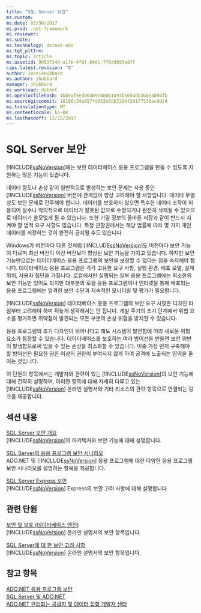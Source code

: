 ```yaml
---
title: "SQL Server 보안"
ms.custom: 
ms.date: 03/30/2017
ms.prod: .net-framework
ms.reviewer: 
ms.suite: 
ms.technology: dotnet-ado
ms.tgt_pltfrm: 
ms.topic: article
ms.assetid: 9053724d-a1fb-4f0f-b9dc-7f6dd893e8ff
caps.latest.revision: "8"
author: JennieHubbard
ms.author: jhubbard
manager: jhubbard
ms.workload: dotnet
ms.openlocfilehash: 4b8eafeedd03097488b1493b5654db360eab94fb
ms.sourcegitcommit: 16186c34a957fdd52e5db7294f291f7530ac9d24
ms.translationtype: MT
ms.contentlocale: ko-KR
ms.lasthandoff: 12/22/2017
---
```

# <a name="sql-server-security"></a>SQL Server 보안
[!INCLUDE[ssNoVersion](../../../../../includes/ssnoversion-md.md)]에는 보안 데이터베이스 응용 프로그램을 만들 수 있도록 지원하는 많은 기능이 있습니다.  
  
 데이터 절도나 손상 같이 일반적으로 발생하는 보안 문제는 사용 중인 [!INCLUDE[ssNoVersion](../../../../../includes/ssnoversion-md.md)] 버전에 관계없이 항상 고려해야 할 사항입니다. 데이터 무결성도 보안 문제로 간주해야 합니다. 데이터를 보호하지 않으면 특수한 데이터 조작이 허용되어 실수나 악의적으로 데이터가 잘못된 값으로 수정되거나 완전히 삭제될 수 있으므로 데이터가 쓸모없게 될 수 있습니다. 또한 기밀 정보의 올바른 저장과 같이 반드시 지켜야 할 법적 요구 사항도 많습니다. 특정 관할권에서는 해당 법률에 따라 몇 가지 개인 데이터를 저장하는 것이 완전히 금지될 수도 있습니다.  
  
 Windows가 버전마다 다른 것처럼 [!INCLUDE[ssNoVersion](../../../../../includes/ssnoversion-md.md)]도 버전마다 보안 기능이 다르며 최신 버전이 이전 버전보다 향상된 보안 기능을 가지고 있습니다. 하지만 보안 기능만으로는 데이터베이스 응용 프로그램의 보안을 보장할 수 없다는 점을 숙지해야 합니다. 데이터베이스 응용 프로그램은 각각 고유한 요구 사항, 실행 환경, 배포 모델, 실제 위치, 사용자 집단을 가집니다. 로컬에서만 실행되는 일부 응용 프로그램에는 최소한의 보안 기능만 있어도 되지만 대부분의 로컬 응용 프로그램이나 인터넷을 통해 배포되는 응용 프로그램에는 엄격한 보안 수단과 지속적인 모니터링 및 평가가 필요합니다.  
  
 [!INCLUDE[ssNoVersion](../../../../../includes/ssnoversion-md.md)] 데이터베이스 응용 프로그램의 보안 요구 사항은 디자인 타임부터 고려해야 하며 뒤늦게 생각해서는 안 됩니다. 개발 주기의 초기 단계에서 위협 요소를 평가하면 취약점이 발견되는 모든 부분의 손상 위험을 방지할 수 있습니다.  
  
 응용 프로그램의 초기 디자인이 뛰어나다고 해도 시스템이 발전함에 따라 새로운 위협 요소가 등장할 수 있습니다. 데이터베이스를 보호하는 여러 방어선을 만들면 보안 위반이 발생함으로써 입을 수 있는 손상을 최소화할 수 있습니다. 이중 가장 먼저 구축해야 할 방어선은 필요한 권한 이상의 권한이 부여되지 않게 하여 공격에 노출되는 영역을 줄이는 것입니다.  
  
 이 단원의 항목에서는 개발자와 관련이 있는 [!INCLUDE[ssNoVersion](../../../../../includes/ssnoversion-md.md)]의 보안 기능에 대해 간략히 설명하며, 이러한 항목에 대해 자세히 다루고 있는 [!INCLUDE[ssNoVersion](../../../../../includes/ssnoversion-md.md)] 온라인 설명서와 기타 리소스의 관련 항목으로 연결되는 링크를 제공합니다.  
  
## <a name="in-this-section"></a>섹션 내용  
 [SQL Server 보안 개요](../../../../../docs/framework/data/adonet/sql/overview-of-sql-server-security.md)  
 [!INCLUDE[ssNoVersion](../../../../../includes/ssnoversion-md.md)]의 아키텍처와 보안 기능에 대해 설명합니다.  
  
 [SQL Server의 응용 프로그램 보안 시나리오](../../../../../docs/framework/data/adonet/sql/application-security-scenarios-in-sql-server.md)  
 ADO.NET 및 [!INCLUDE[ssNoVersion](../../../../../includes/ssnoversion-md.md)] 응용 프로그램에 대한 다양한 응용 프로그램 보안 시나리오를 설명하는 항목을 제공합니다.  
  
 [SQL Server Express 보안](../../../../../docs/framework/data/adonet/sql/sql-server-express-security.md)  
 [!INCLUDE[ssNoVersion](../../../../../includes/ssnoversion-md.md)] Express의 보안 고려 사항에 대해 설명합니다.  
  
## <a name="related-sections"></a>관련 단원  
 [보안 및 보호 (데이터베이스 엔진)](http://msdn2.microsoft.com/library/bb510589\(SQL.100\).aspx.)  
 [!INCLUDE[ssNoVersion](../../../../../includes/ssnoversion-md.md)] 온라인 설명서의 보안 항목입니다.  
  
 [SQL Server에 대 한 보안 고려 사항](http://go.microsoft.com/fwlink/?LinkId=98587)  
 [!INCLUDE[ssNoVersion](../../../../../includes/ssnoversion-md.md)] 온라인 설명서의 보안 항목입니다.  
  
## <a name="see-also"></a>참고 항목  
 [ADO.NET 응용 프로그램 보안](../../../../../docs/framework/data/adonet/securing-ado-net-applications.md)  
 [SQL Server 및 ADO.NET](../../../../../docs/framework/data/adonet/sql/index.md)  
 [ADO.NET 관리되는 공급자 및 데이터 집합 개발자 센터](http://go.microsoft.com/fwlink/?LinkId=217917)

